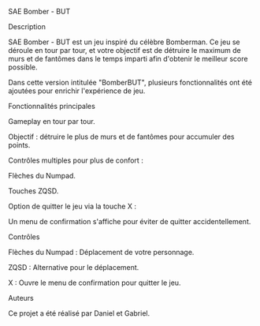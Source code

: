 SAE Bomber - BUT

Description

SAE Bomber - BUT est un jeu inspiré du célèbre Bomberman. Ce jeu se déroule en tour par tour, et votre objectif est de détruire le maximum de murs et de fantômes dans le temps imparti afin d'obtenir le meilleur score possible.

Dans cette version intitulée "BomberBUT", plusieurs fonctionnalités ont été ajoutées pour enrichir l'expérience de jeu.

Fonctionnalités principales

Gameplay en tour par tour.

Objectif : détruire le plus de murs et de fantômes pour accumuler des points.

Contrôles multiples pour plus de confort :

Flèches du Numpad.

Touches ZQSD.

Option de quitter le jeu via la touche X :

Un menu de confirmation s'affiche pour éviter de quitter accidentellement.

Contrôles

Flèches du Numpad : Déplacement de votre personnage.

ZQSD : Alternative pour le déplacement.

X : Ouvre le menu de confirmation pour quitter le jeu.

Auteurs

Ce projet a été réalisé par Daniel et Gabriel.
